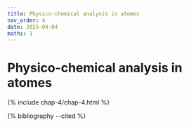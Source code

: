 ```yaml
---
title: Physico-chemical analysis in atomes
nav_order: 4
date: 2025-04-04
maths: 1
---
```


# Physico-chemical analysis in atomes

{% include chap-4/chap-4.html %}

{% bibliography --cited %}
